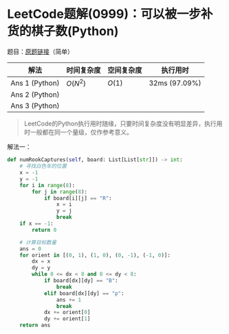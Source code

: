 # LeetCode题解(0999)：可以被一步补货的棋子数(Python)

题目：[原题链接](https://leetcode-cn.com/problems/available-captures-for-rook/)（简单）

| 解法           | 时间复杂度 | 空间复杂度 | 执行用时      |
| -------------- | ---------- | ---------- | ------------- |
| Ans 1 (Python) | $O(N^2)$   | $O(1)$     | 32ms (97.09%) |
| Ans 2 (Python) |            |            |               |
| Ans 3 (Python) |            |            |               |

>  LeetCode的Python执行用时随缘，只要时间复杂度没有明显差异，执行用时一般都在同一个量级，仅作参考意义。

解法一：

```python
def numRookCaptures(self, board: List[List[str]]) -> int:
    # 寻找白色车的位置
    x = -1
    y = -1
    for i in range(8):
        for j in range(8):
            if board[i][j] == "R":
                x = i
                y = j
                break
    if x == -1:
        return 0

    # 计算目标数量
    ans = 0
    for orient in [(0, 1), (1, 0), (0, -1), (-1, 0)]:
        dx = x
        dy = y
        while 0 <= dx < 8 and 0 <= dy < 8:
            if board[dx][dy] == "B":
                break
            elif board[dx][dy] == "p":
                ans += 1
                break
            dx += orient[0]
            dy += orient[1]
    return ans
```